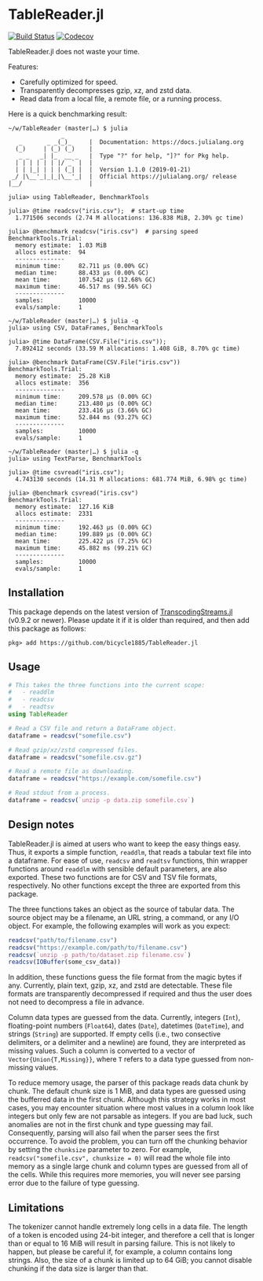 # TableReader.jl

[![Build Status](https://travis-ci.com/bicycle1885/TableReader.jl.svg?branch=master)](https://travis-ci.com/bicycle1885/TableReader.jl)
[![Codecov](https://codecov.io/gh/bicycle1885/TableReader.jl/branch/master/graph/badge.svg)](https://codecov.io/gh/bicycle1885/TableReader.jl)

TableReader.jl does not waste your time.

Features:

- Carefully optimized for speed.
- Transparently decompresses gzip, xz, and zstd data.
- Read data from a local file, a remote file, or a running process.

Here is a quick benchmarking result:

    ~/w/TableReader (master|…) $ julia
                   _
       _       _ _(_)_     |  Documentation: https://docs.julialang.org
      (_)     | (_) (_)    |
       _ _   _| |_  __ _   |  Type "?" for help, "]?" for Pkg help.
      | | | | | | |/ _` |  |
      | | |_| | | | (_| |  |  Version 1.1.0 (2019-01-21)
     _/ |\__'_|_|_|\__'_|  |  Official https://julialang.org/ release
    |__/                   |

    julia> using TableReader, BenchmarkTools

    julia> @time readcsv("iris.csv");  # start-up time
      1.771506 seconds (2.74 M allocations: 136.838 MiB, 2.30% gc time)

    julia> @benchmark readcsv("iris.csv")  # parsing speed
    BenchmarkTools.Trial:
      memory estimate:  1.03 MiB
      allocs estimate:  94
      --------------
      minimum time:     82.711 μs (0.00% GC)
      median time:      88.433 μs (0.00% GC)
      mean time:        107.542 μs (12.68% GC)
      maximum time:     46.517 ms (99.56% GC)
      --------------
      samples:          10000
      evals/sample:     1

    ~/w/TableReader (master|…) $ julia -q
    julia> using CSV, DataFrames, BenchmarkTools

    julia> @time DataFrame(CSV.File("iris.csv"));
      7.892412 seconds (33.59 M allocations: 1.408 GiB, 8.70% gc time)

    julia> @benchmark DataFrame(CSV.File("iris.csv"))
    BenchmarkTools.Trial:
      memory estimate:  25.28 KiB
      allocs estimate:  356
      --------------
      minimum time:     209.578 μs (0.00% GC)
      median time:      213.480 μs (0.00% GC)
      mean time:        233.416 μs (3.66% GC)
      maximum time:     52.844 ms (93.27% GC)
      --------------
      samples:          10000
      evals/sample:     1

    ~/w/TableReader (master|…) $ julia -q
    julia> using TextParse, BenchmarkTools

    julia> @time csvread("iris.csv");
      4.743130 seconds (14.31 M allocations: 681.774 MiB, 6.98% gc time)

    julia> @benchmark csvread("iris.csv")
    BenchmarkTools.Trial:
      memory estimate:  127.16 KiB
      allocs estimate:  2331
      --------------
      minimum time:     192.463 μs (0.00% GC)
      median time:      199.889 μs (0.00% GC)
      mean time:        225.422 μs (7.25% GC)
      maximum time:     45.882 ms (99.21% GC)
      --------------
      samples:          10000
      evals/sample:     1


## Installation

This package depends on the latest version of
[TranscodingStreams.jl][transcodingstreams-url] (v0.9.2 or newer).  Please
update it if it is older than required, and then add this package as follows:

    pkg> add https://github.com/bicycle1885/TableReader.jl


## Usage

```julia
# This takes the three functions into the current scope:
#   - readdlm
#   - readcsv
#   - readtsv
using TableReader

# Read a CSV file and return a DataFrame object.
dataframe = readcsv("somefile.csv")

# Read gzip/xz/zstd compressed files.
dataframe = readcsv("somefile.csv.gz")

# Read a remote file as downloading.
dataframe = readcsv("https://example.com/somefile.csv")

# Read stdout from a process.
dataframe = readcsv(`unzip -p data.zip somefile.csv`)
```


## Design notes

TableReader.jl is aimed at users who want to keep the easy things easy.  Thus,
it exports a simple function, `readdlm`, that reads a tabular text file into a
dataframe.  For ease of use, `readcsv` and `readtsv` functions, thin wrapper
functions around `readdlm` with sensible default parameters, are also exported.
These two functions are for CSV and TSV file formats, respectively. No other
functions except the three are exported from this package.

The three functions takes an object as the source of tabular data. The source
object may be a filename, an URL string, a command, or any I/O object. For
example, the following examples will work as you expect:

```julia
readcsv("path/to/filename.csv")
readcsv("https://example.com/path/to/filename.csv")
readcsv(`unzip -p path/to/dataset.zip filename.csv`)
readcsv(IOBuffer(some_csv_data))
```

In addition, these functions guess the file format from the magic bytes if any.
Currently, plain text, gzip, xz, and zstd are detectable. These file formats
are transparently decompressed if required and thus the user does not need to
decompress a file in advance.

Column data types are guessed from the data. Currently, integers (`Int`),
floating-point numbers (`Float64`), dates (`Date`), datetimes (`DateTime`), and
strings (`String`) are supported. If empty cells (i.e., two consective
delimiters, or a delimiter and a newline) are found, they are interpreted as
missing values. Such a column is converted to a vector of
`Vector{Union{T,Missing}}`, where `T` refers to a data type guessed from
non-missing values.

To reduce memory usage, the parser of this package reads data chunk by chunk.
The default chunk size is 1 MiB, and data types are guessed using the bufferred
data in the first chunk. Although this strategy works in most cases, you may
encounter situation where most values in a column look like integers but only
few are not parsable as integers. If you are bad luck, such anomalies are not
in the first chunk and type guessing may fail. Consequently, parsing will also
fail when the parser sees the first occurrence.  To avoid the problem, you can
turn off the chunking behavior by setting the `chunksize` parameter to zero.
For example, `readcsv("somefile.csv", chunksize = 0)` will read the whole file
into memory as a single large chunk and column types are guessed from all of
the cells.  While this requires more memories, you will never see parsing error
due to the failure of type guessing.


## Limitations

The tokenizer cannot handle extremely long cells in a data file. The length of
a token is encoded using 24-bit integer, and therefore a cell that is longer
than or equal to 16 MiB will result in parsing failure. This is not likely to
happen, but please be careful if, for example, a column contains long strings.
Also, the size of a chunk is limited up to 64 GiB; you cannot disable chunking
if the data size is larger than that.

[transcodingstreams-url]: https://github.com/bicycle1885/TranscodingStreams.jl
